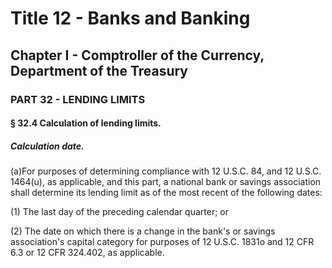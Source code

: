 
# Title 12 - Banks and Banking
## Chapter I - Comptroller of the Currency, Department of the Treasury
### PART 32 - LENDING LIMITS
#### § 32.4 Calculation of lending limits.
##### Calculation date.

(a)For purposes of determining compliance with 12 U.S.C. 84, and 12 U.S.C. 1464(u), as applicable, and this part, a national bank or savings association shall determine its lending limit as of the most recent of the following dates:

(1) The last day of the preceding calendar quarter; or

(2) The date on which there is a change in the bank's or savings association's capital category for purposes of 12 U.S.C. 1831o and 12 CFR 6.3 or 12 CFR 324.402, as applicable.
